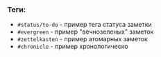 ### Теги:
- `#status/to-do` - пример тега статуса заметки
- `#evergreen` - пример "вечнозеленых" заметок
- `#zettelkasten` - пример атомарных заметок
- `#chronicle` - пример хронологическо
